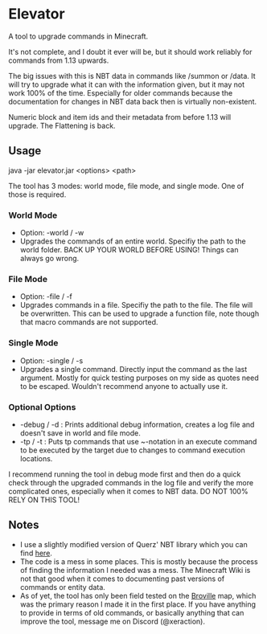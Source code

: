 # Elevator

A tool to upgrade commands in Minecraft.

It's not complete, and I doubt it ever will be, but it should work reliably for commands from 1.13 upwards.

The big issues with this is NBT data in commands like /summon or /data. It will try to upgrade what it can with the information given, but it may not work 100% of the time. Especially for older commands because the documentation for changes in NBT data back then is virtually non-existent.

Numeric block and item ids and their metadata from before 1.13 will upgrade. The Flattening is back.

## Usage
java -jar elevator.jar \<options\> \<path\>

The tool has 3 modes: world mode, file mode, and single mode. One of those is required.
### World Mode
- Option: -world / -w
- Upgrades the commands of an entire world. Specifiy the path to the world folder. BACK UP YOUR WORLD BEFORE USING! Things can always go wrong.
### File Mode
- Option: -file / -f
- Upgrades commands in a file. Specifiy the path to the file. The file will be overwritten. This can be used to upgrade a function file, note though that macro commands are not supported.
### Single Mode
- Option: -single / -s
- Upgrades a single command. Directly input the command as the last argument. Mostly for quick testing purposes on my side as quotes need to be escaped. Wouldn't recommend anyone to actually use it.

### Optional Options
- -debug / -d : Prints additional debug information, creates a log file and doesn't save in world and file mode.
- -tp / -t : Puts tp commands that use ~-notation in an execute command to be executed by the target due to changes to command execution locations.

I recommend running the tool in debug mode first and then do a quick check through the upgraded commands in the log file and verify the more complicated ones, especially when it comes to NBT data. DO NOT 100% RELY ON THIS TOOL!

## Notes
- I use a slightly modified version of Querz' NBT library which you can find [here](https://github.com/Querz/NBT).
- The code is a mess in some places. This is mostly because the process of finding the information I needed was a mess. The Minecraft Wiki is not that good when it comes to documenting past versions of commands or entity data.
- As of yet, the tool has only been field tested on the [Broville](oldshoes.ca) map, which was the primary reason I made it in the first place. If you have anything to provide in terms of old commands, or basically anything that can improve the tool, message me on Discord (@xeraction).
